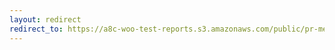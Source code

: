 ```yaml
---
layout: redirect
redirect_to: https://a8c-woo-test-reports.s3.amazonaws.com/public/pr-merge/45153/api/index.html
---
```

